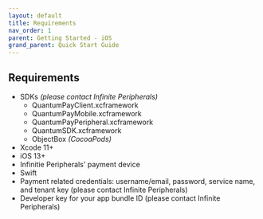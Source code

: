 ```yaml
---
layout: default
title: Requirements
nav_order: 1
parent: Getting Started - iOS
grand_parent: Quick Start Guide
---
```


## Requirements

- SDKs *(please contact Infinite Peripherals)*
    - QuantumPayClient.xcframework
    - QuantumPayMobile.xcframework
    - QuantumPayPeripheral.xcframework
    - QuantumSDK.xcframework
    - ObjectBox *(CocoaPods)*
- Xcode 11+
- iOS 13+
- Infinitie Peripherals' payment device
- Swift
- Payment related credentials: username/email, password, service name, and tenant key (please contact Infinite Peripherals)
- Developer key for your app bundle ID (please contact Infinite Peripherals)